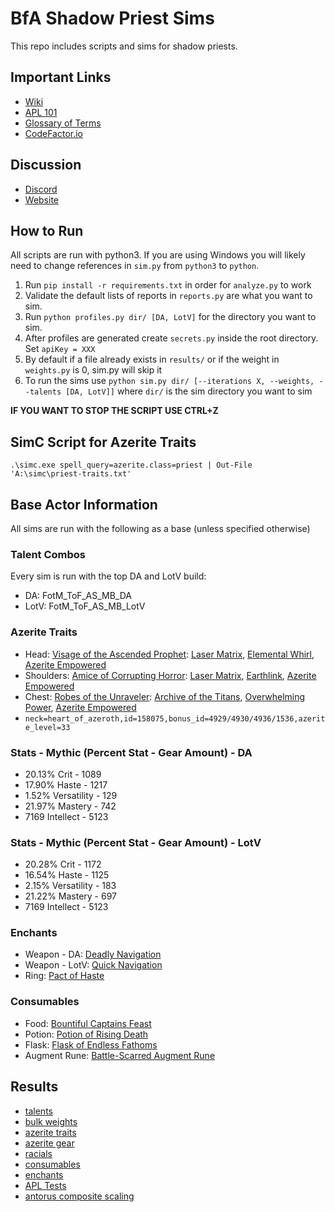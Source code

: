 # BfA Shadow Priest Sims

This repo includes scripts and sims for shadow priests.

## Important Links
- [Wiki](https://github.com/WarcraftPriests/bfa-shadow-priest/wiki)
- [APL 101](https://github.com/WarcraftPriests/bfa-shadow-priest/wiki/APLs-101)
- [Glossary of Terms](https://github.com/WarcraftPriests/bfa-shadow-priest/wiki/Glossary)
- [CodeFactor.io](https://www.codefactor.io/repository/github/warcraftpriests/bfa-shadow-priest)

## Discussion
- [Discord](https://discord.gg/WarcraftPriests)
- [Website](https://warcraftpriests.com/)

## How to Run
All scripts are run with python3. If you are using Windows you will likely need to change references in `sim.py` from `python3` to `python`.

1. Run `pip install -r requirements.txt` in order for `analyze.py` to work
2. Validate the default lists of reports in `reports.py` are what you want to sim.
3. Run `python profiles.py dir/ [DA, LotV]` for the directory you want to sim.
4. After profiles are generated create `secrets.py` inside the root directory. Set `apiKey = XXX`
5. By default if a file already exists in `results/` or if the weight in `weights.py` is 0, sim.py will skip it
6. To run the sims use `python sim.py dir/ [--iterations X, --weights, --talents [DA, LotV]]` where `dir/` is the sim directory you want to sim

**IF YOU WANT TO STOP THE SCRIPT USE CTRL+Z**

## SimC Script for Azerite Traits
```
.\simc.exe spell_query=azerite.class=priest | Out-File 'A:\simc\priest-traits.txt'
```

## Base Actor Information
All sims are run with the following as a base (unless specified otherwise)

### Talent Combos
Every sim is run with the top DA and LotV build:
- DA: FotM_ToF_AS_MB_DA
- LotV: FotM_ToF_AS_MB_LotV

### Azerite Traits
- Head: [Visage of the Ascended Prophet](https://www.wowhead.com/item=160719/visage-of-the-ascended-prophet&bonus=4822:1477): [Laser Matrix](https://www.wowhead.com/spell=280707/laser-matrix), [Elemental Whirl](https://www.wowhead.com/spell=270667/elemental-whirl), [Azerite Empowered](https://bfa.wowhead.com/spell=263978/azerite-empowered)
- Shoulders: [Amice of Corrupting Horror](https://www.wowhead.com/item=160726/amice-of-corrupting-horror&bonus=4822:1477): [Laser Matrix](https://www.wowhead.com/spell=280707/laser-matrix), [Earthlink](https://www.wowhead.com/spell=279926/earthlink), [Azerite Empowered](https://bfa.wowhead.com/spell=263978/azerite-empowered)
- Chest: [Robes of the Unraveler](https://bfa.wowhead.com/item=160614/robes-of-the-unraveler&bonus=4822:1477&azerite-powers=5:405:30:44:13): [Archive of the Titans](https://www.wowhead.com/spell=280709/archive-of-the-titans), [Overwhelming Power](https://bfa.wowhead.com/spell=271705/overwhelming-power), [Azerite Empowered](https://bfa.wowhead.com/spell=263978/azerite-empowered)
- `neck=heart_of_azeroth,id=158075,bonus_id=4929/4930/4936/1536,azerite_level=33`

### Stats - Mythic (Percent Stat - Gear Amount) - DA
- 20.13% Crit - 1089
- 17.90% Haste - 1217
- 1.52% Versatility - 129
- 21.97% Mastery - 742
- 7169 Intellect - 5123

### Stats - Mythic (Percent Stat - Gear Amount) - LotV
- 20.28% Crit - 1172
- 16.54% Haste - 1125
- 2.15% Versatility - 183
- 21.22% Mastery - 697
- 7169 Intellect - 5123

### Enchants
- Weapon - DA: [Deadly Navigation](https://www.wowhead.com/spell=268905/deadly-navigation)
- Weapon - LotV: [Quick Navigation](https://www.wowhead.com/spell=268894/weapon-enchant-quick-navigation)
- Ring: [Pact of Haste](https://www.wowhead.com/item=153443/enchant-ring-pact-of-haste)

### Consumables
- Food: [Bountiful Captains Feast](https://bfa.wowhead.com/item=156526/bountiful-captains-feast)
- Potion: [Potion of Rising Death](https://www.wowhead.com/item=152559/potion-of-rising-death)
- Flask: [Flask of Endless Fathoms](https://www.wowhead.com/item=152639/flask-of-endless-fathoms)
- Augment Rune: [Battle-Scarred Augment Rune](https://www.wowhead.com/item=160053/battle-scarred-augment-rune)

## Results
- [talents](https://github.com/WarcraftPriests/bfa-shadow-priest/tree/master/talents)
- [bulk weights](https://github.com/WarcraftPriests/bfa-shadow-priest/tree/master/stats)
- [azerite traits](https://github.com/WarcraftPriests/bfa-shadow-priest/tree/master/azerite-traits)
- [azerite gear](https://github.com/WarcraftPriests/bfa-shadow-priest/tree/master/azerite-gear)
- [racials](https://github.com/WarcraftPriests/bfa-shadow-priest/tree/master/racials)
- [consumables](https://github.com/WarcraftPriests/bfa-shadow-priest/tree/master/consumables)
- [enchants](https://github.com/WarcraftPriests/bfa-shadow-priest/tree/master/enchants)
- [APL Tests](https://github.com/WarcraftPriests/bfa-shadow-priest/tree/master/apl)
- [antorus composite scaling](https://docs.google.com/spreadsheets/d/1xfME0P6LKmI541Ma6NE7b5XahWu-rxdFUSHy0Y-MoCM/edit?usp=sharing)
